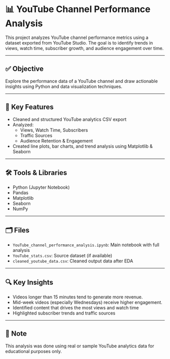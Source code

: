 # 📊 YouTube Channel Performance Analysis

This project analyzes YouTube channel performance metrics using a dataset exported from YouTube Studio. The goal is to identify trends in views, watch time, subscriber growth, and audience engagement over time.

---

## ✅ Objective

Explore the performance data of a YouTube channel and draw actionable insights using Python and data visualization techniques.

---

## 📌 Key Features

- Cleaned and structured YouTube analytics CSV export
- Analyzed:
  - Views, Watch Time, Subscribers
  - Traffic Sources
  - Audience Retention & Engagement
- Created line plots, bar charts, and trend analysis using Matplotlib & Seaborn

---

## 🛠️ Tools & Libraries

- Python (Jupyter Notebook)
- Pandas
- Matplotlib
- Seaborn
- NumPy

---

## 🗂️ Files

- `YouTube_channel_performance_analysis.ipynb`: Main notebook with full analysis
- `YouTube_stats.csv`: Source dataset (if available)
- `cleaned_youtube_data.csv`: Cleaned output data after EDA

---

## 🔍 Key Insights

- Videos longer than 15 minutes tend to generate more revenue.
- Mid-week videos (especially Wednesdays) receive higher engagement.
- Identified content that drives the most views and watch time
- Highlighted subscriber trends and traffic sources

---

## 📌 Note

This analysis was done using real or sample YouTube analytics data for educational purposes only.
